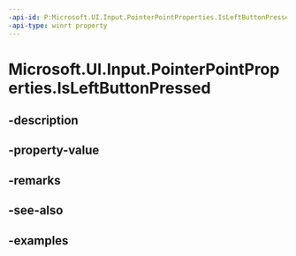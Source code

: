```yaml
---
-api-id: P:Microsoft.UI.Input.PointerPointProperties.IsLeftButtonPressed
-api-type: winrt property
---
```


# Microsoft.UI.Input.PointerPointProperties.IsLeftButtonPressed

<!--
public bool IsLeftButtonPressed { get; }
-->


## -description

## -property-value

## -remarks

## -see-also

## -examples


